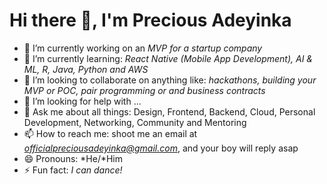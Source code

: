 # Hi there 👋, I'm Precious Adeyinka

- 🔭 I’m currently working on an *MVP for a startup company*
- 🌱 I’m currently learning: *React Native (Mobile App Development), AI & ML, R, Java, Python and AWS*
- 👯 I’m looking to collaborate on anything like: *hackathons, building your MVP or POC, pair programming or and business contracts*
- 🤔 I’m looking for help with ...
- 💬 Ask me about all things: Design, Frontend, Backend, Cloud, Personal Development, Networking, Community and Mentoring
- 📫 How to reach me: shoot me an email at *officialpreciousadeyinka@gmail.com*, and your boy will reply asap
- 😄 Pronouns: *He/*Him
- ⚡ Fun fact: *I can dance!*
